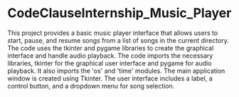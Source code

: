 # CodeClauseInternship_Music_Player
This project provides a basic music player interface that allows users to start, pause, and resume songs from a list of songs in the current directory. The code uses the tkinter and pygame libraries to create the graphical interface and handle audio playback.
The code imports the necessary libraries, tkinter for the graphical user interface and pygame for audio playback. It also imports the 'os' and 'time' modules. The main application window is created using Tkinter.
The user interface includes a label, a control button, and a dropdown menu for song selection.

